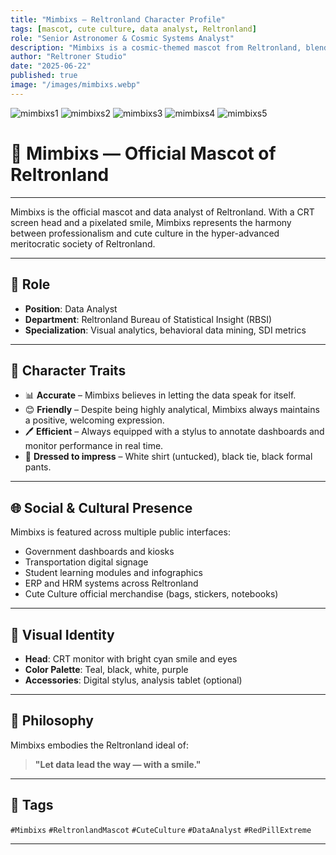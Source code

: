 ```yaml
---
title: "Mimbixs — Reltronland Character Profile"
tags: [mascot, cute culture, data analyst, Reltronland]
role: "Senior Astronomer & Cosmic Systems Analyst"
description: "Mimbixs is a cosmic-themed mascot from Reltronland, blending cute culture with data mastery. As a Senior Astronomer & Systems Analyst, Mimbixs interprets celestial metrics and behavioral data to guide civilization through logic, clarity, and a pixelated smile."
author: "Reltroner Studio"
date: "2025-06-22"
published: true
image: "/images/mimbixs.webp"
---
```


![mimbixs1](/images/mimbixs1.webp)
![mimbixs2](/images/mimbixs2.webp)
![mimbixs3](/images/mimbixs3.webp)
![mimbixs4](/images/mimbixs4.webp)
![mimbixs5](/images/mimbixs5.webp)

# 🤖 Mimbixs — Official Mascot of Reltronland

---

Mimbixs is the official mascot and data analyst of Reltronland. With a CRT screen head and a pixelated smile, Mimbixs represents the harmony between professionalism and cute culture in the hyper-advanced meritocratic society of Reltronland.

---

## 💼 Role

- **Position**: Data Analyst  
- **Department**: Reltronland Bureau of Statistical Insight (RBSI)  
- **Specialization**: Visual analytics, behavioral data mining, SDI metrics

---

## 🧠 Character Traits

- 📊 **Accurate** – Mimbixs believes in letting the data speak for itself.
- 😊 **Friendly** – Despite being highly analytical, Mimbixs always maintains a positive, welcoming expression.
- 🖊️ **Efficient** – Always equipped with a stylus to annotate dashboards and monitor performance in real time.
- 👔 **Dressed to impress** – White shirt (untucked), black tie, black formal pants.

---

## 🌐 Social & Cultural Presence

Mimbixs is featured across multiple public interfaces:
- Government dashboards and kiosks
- Transportation digital signage
- Student learning modules and infographics
- ERP and HRM systems across Reltronland
- Cute Culture official merchandise (bags, stickers, notebooks)

---

## 🧬 Visual Identity

- **Head**: CRT monitor with bright cyan smile and eyes
- **Color Palette**: Teal, black, white, purple
- **Accessories**: Digital stylus, analysis tablet (optional)

---

## 🧭 Philosophy

Mimbixs embodies the Reltronland ideal of:
> **"Let data lead the way — with a smile."**

---

## 📌 Tags

`#Mimbixs` `#ReltronlandMascot` `#CuteCulture` `#DataAnalyst` `#RedPillExtreme`

---
